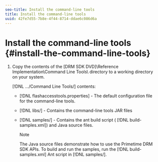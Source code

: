 ```yaml
---
seo-title: Install the command-line tools
title: Install the command-line tools
uuid: 42fe7d55-7b8e-4f44-8714-ddae6c086d6a
---
```


# Install the command-line tools {#install-the-command-line-tools}

1. Copy the contents of the [DRM SDK DVD]\Reference Implementation\Command Line Tools\ directory to a working directory on your system.

    [!DNL .../Command Line Tools/] contents:

    * [!DNL flashaccesstools.properties] - The default configuration file for the command-line tools. 
    * [!DNL libs/] - Contains the command-line tools JAR files 
    * [!DNL samples/] - Contains the ant build script ( [!DNL build-samples.xml]) and Java source files.     
    
      >[!NOTE]
      >
      >The Java source files demonstrate how to use the Primetime DRM SDK APIs. To build and run the samples, run the [!DNL build-samples.xml] Ant script in [!DNL samples/].